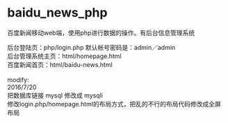 # baidu_news_php

百度新闻移动web端，使用php进行数据的操作。有后台信息管理系统<br>

后台登陆页：php/login.php  默认帐号密码是：admin／admin<br>
后台管理系统主页：html/homepage.html<br>
百度新闻首页：html/baidu-news.html<br>
<br>
modify:<br> 
2016/7/20<br>
把数据库链接 mysql 修改成 mysqli<br>
修改login.php/homepage.html的布局方式，把乱的不行的布局代码修改成全屏布局<br>

